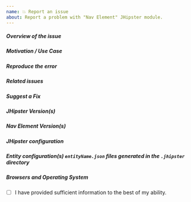 ```yaml
---
name: 💥 Report an issue
about: Report a problem with "Nav Element" JHipster module.
---
```


<!--
- Please follow the issue template below for bug reports.
- If you have a support request rather than a bug, please use [Stack Overflow](http://stackoverflow.com/questions/tagged/jhipster) with the JHipster tag.
- For bug reports it is mandatory to run the command `jhipster info` in your project's root folder, and paste the result here.
- Tickets opened without any of these pieces of information may be **closed** without any explanation.
-->

##### **Overview of the issue**

<!-- Explain the bug, if an error is being thrown a stack trace helps (and preferably formatted using a code block) -->

##### **Motivation / Use Case**

<!-- Explain why this is a bug for you -->

##### **Reproduce the error**

<!-- For bug reports, an unambiguous set of steps to reproduce the error -->

##### **Related issues**

<!-- Has a similar issue been reported before? Please search both closed & open issues -->

##### **Suggest a Fix**

<!-- If you can't fix the bug yourself, perhaps you can point to what might be
  causing the problem (line of code or commit) -->

##### **JHipster Version(s)**

<!--
Which version of JHipster are you using, is it a regression?
-->

##### **Nav Element Version(s)**

<!--
Which version of generator-jhipster-nav-element are you using, is it a regression?
-->

##### **JHipster configuration**

<!--
To provide all information we need, you should run `jhipster info` in the project root folder, and
copy/paste the result here.
The `.yo-rc.json` file generated in the root folder is mandatory for bug reports. This will help us to replicate the scenario.
You should remove any sensitive information like the rememberMe key or the jwtSecretKey key.
---
If you have a JDL please wrap it in below structure
  <details>
  <summary>JDL definitions</summary>
  <pre>
     JDL content here
  </pre>
  </details>
-->

##### **Entity configuration(s) `entityName.json` files generated in the `.jhipster` directory**

<!--
If the error is during an entity creation or associated with a specific entity.
If you are using JDL, please share that configuration as well.
-->

##### **Browsers and Operating System**

<!-- What OS are you on? is this a problem with all browsers or only IE8? -->

-   [ ] I have provided sufficient information to the best of my ability.
